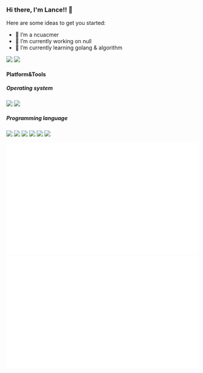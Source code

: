 ### Hi there, I'm Lance!! 👋

<!--
**Lan-ce-lot/Lan-ce-lot** is a ✨ _special_ ✨ repository because its `README.md` (this file) appears on your GitHub profile.
-->

Here are some ideas to get you started:

- 🔭 I’m a ncuacmer
- 🔭 I’m currently working on null
- 🌱 I’m currently learning golang & algorithm

![](https://visitor-badge.glitch.me/badge?page_id=Lan-ce-lot.readme)
![](http://antzuhl.cn:4000/get/@Lan-ce-lot.readme)

#### Platform&Tools
##### Operating system
[![](https://img.shields.io/badge/ubuntu-990000?style=flat-square&logo=ubuntu&logoColor=ffffff)](https://www.archlinux.org/)  [![](https://img.shields.io/badge/Windows%20-33aadd?style=flat-square&logo=Windows&logoColor=ffffff)](https://www.archlinux.org/)
##### Programming language
[![](https://img.shields.io/badge/-Go-blue.svg?style=flat-square&logo=go&logoColor=ffffff)](https://reactjs.org/)
[![](https://img.shields.io/badge/Cpp-red.svg?style=flat&logo=c%2B%2B&logoColor=ffffff)](https://reactjs.org/)
[![](https://img.shields.io/badge/-Java-brown.svg?style=flat-square&logo=java&logoColor=66ff99)](https://reactjs.org/)
[![](https://img.shields.io/badge/-C-red.svg?style=flat-square&logo=c&logoColor=ffffff)](https://reactjs.org/)
[![](https://img.shields.io/badge/-JavaScript-yellow.svg?style=flat-square&logo=javascript&logoColor=ffffff)](https://reactjs.org/)
[![](https://img.shields.io/badge/-Python-green.svg?style=flat-square&logo=python&logoColor=ffffff)](https://reactjs.org/)

[![languages](https://github.com/Lan-ce-lot/github-stats/blob/master/generated/languages.svg)](https://github.com/Lan-ce-lot/github-stats)
[![overview](https://github.com/Lan-ce-lot/github-stats/blob/master/generated/overview.svg)](https://github.com/Lan-ce-lot/github-stats)
<!--
**Lan-ce-lot/Lan-ce-lot** is a ✨ _special_ ✨ repository because its `README.md` (this file) appears on your GitHub profile.

Here are some ideas to get you started:

- 🔭 I’m currently working on ...
- 🌱 I’m currently learning ...
- 👯 I’m looking to collaborate on ...
- 🤔 I’m looking for help with ...
- 💬 Ask me about ...
- 📫 How to reach me: ...
- 😄 Pronouns: ...
- ⚡ Fun fact: ...
-->
